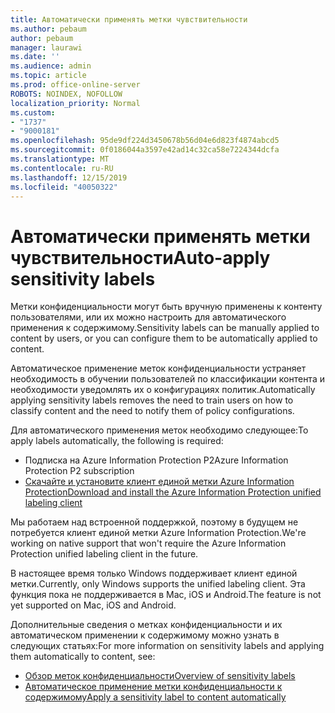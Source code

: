```yaml
---
title: Автоматически применять метки чувствительности
ms.author: pebaum
author: pebaum
manager: laurawi
ms.date: ''
ms.audience: admin
ms.topic: article
ms.prod: office-online-server
ROBOTS: NOINDEX, NOFOLLOW
localization_priority: Normal
ms.custom:
- "1737"
- "9000181"
ms.openlocfilehash: 95de9df224d3450678b56d04e6d823f4874abcd5
ms.sourcegitcommit: 0f0186044a3597e42ad14c32ca58e7224344dcfa
ms.translationtype: MT
ms.contentlocale: ru-RU
ms.lasthandoff: 12/15/2019
ms.locfileid: "40050322"
---
```

# <a name="auto-apply-sensitivity-labels"></a><span data-ttu-id="837dd-102">Автоматически применять метки чувствительности</span><span class="sxs-lookup"><span data-stu-id="837dd-102">Auto-apply sensitivity labels</span></span>

<span data-ttu-id="837dd-103">Метки конфиденциальности могут быть вручную применены к контенту пользователями, или их можно настроить для автоматического применения к содержимому.</span><span class="sxs-lookup"><span data-stu-id="837dd-103">Sensitivity labels can be manually applied to content by users, or you can configure them to be automatically applied to content.</span></span>

<span data-ttu-id="837dd-104">Автоматическое применение меток конфиденциальности устраняет необходимость в обучении пользователей по классификации контента и необходимости уведомлять их о конфигурациях политик.</span><span class="sxs-lookup"><span data-stu-id="837dd-104">Automatically applying sensitivity labels removes the need to train users on how to classify content and the need to notify them of policy configurations.</span></span>

<span data-ttu-id="837dd-105">Для автоматического применения меток необходимо следующее:</span><span class="sxs-lookup"><span data-stu-id="837dd-105">To apply labels automatically, the following is required:</span></span>

- <span data-ttu-id="837dd-106">Подписка на Azure Information Protection P2</span><span class="sxs-lookup"><span data-stu-id="837dd-106">Azure Information Protection P2 subscription</span></span>
- [<span data-ttu-id="837dd-107">Скачайте и установите клиент единой метки Azure Information Protection</span><span class="sxs-lookup"><span data-stu-id="837dd-107">Download and install the Azure Information Protection unified labeling client</span></span>](https://docs.microsoft.com/azure/information-protection/rms-client/install-unifiedlabelingclient-app)

<span data-ttu-id="837dd-108">Мы работаем над встроенной поддержкой, поэтому в будущем не потребуется клиент единой метки Azure Information Protection.</span><span class="sxs-lookup"><span data-stu-id="837dd-108">We're working on native support that won't require the Azure Information Protection unified labeling client in the future.</span></span>

<span data-ttu-id="837dd-109">В настоящее время только Windows поддерживает клиент единой метки.</span><span class="sxs-lookup"><span data-stu-id="837dd-109">Currently, only Windows supports the unified labeling client.</span></span>  <span data-ttu-id="837dd-110">Эта функция пока не поддерживается в Mac, iOS и Android.</span><span class="sxs-lookup"><span data-stu-id="837dd-110">The feature is not yet supported on Mac, iOS and Android.</span></span>

<span data-ttu-id="837dd-111">Дополнительные сведения о метках конфиденциальности и их автоматическом применении к содержимому можно узнать в следующих статьях:</span><span class="sxs-lookup"><span data-stu-id="837dd-111">For more information on sensitivity labels and applying them automatically to content,  see:</span></span>

- [<span data-ttu-id="837dd-112">Обзор меток конфиденциальности</span><span class="sxs-lookup"><span data-stu-id="837dd-112">Overview of sensitivity labels</span></span>](https://docs.microsoft.com/office365/securitycompliance/sensitivity-labels)
- [<span data-ttu-id="837dd-113">Автоматическое применение метки конфиденциальности к содержимому</span><span class="sxs-lookup"><span data-stu-id="837dd-113">Apply a sensitivity label to content automatically</span></span>](https://docs.microsoft.com/office365/securitycompliance/apply_sensitivity_label_automatically)